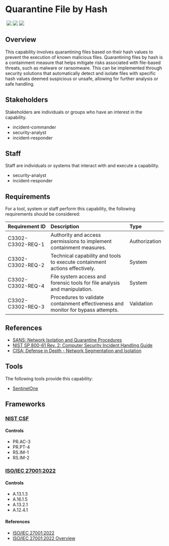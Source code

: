 # Quarantine File by Hash
&nbsp;![](https://img.shields.io/badge/ID-C3302-blue)&nbsp;![](https://img.shields.io/badge/Phase-Containment_%28P0003%29-blue)&nbsp;![](https://img.shields.io/badge/Category-File-blue)
## Overview
This capability involves quarantining files based on their hash values to prevent the execution of known malicious files. Quarantining files by hash is a containment measure that helps mitigate risks associated with file-based threats, such as malware or ransomware. This can be implemented through security solutions that automatically detect and isolate files with specific hash values deemed suspicious or unsafe, allowing for further analysis or safe handling.

## Stakeholders
Stakeholders are individuals or groups who have an interest in the capability.

- incident-commander
- security-analyst
- incident-responder

## Staff
Staff are individuals or systems that interact with and execute a capability.

- security-analyst
- incident-responder

## Requirements
For a tool, system or staff perform this capability, the following requirements should be considered:

| Requirement ID | Description | Type |
| :--- | :--- | :--- |
| C3302-C3302-REQ-1 | Authority and access permissions to implement containment measures. | Authorization|
| C3302-C3302-REQ-2 | Technical capability and tools to execute containment actions effectively. | System|
| C3302-C3302-REQ-4 | File system access and forensic tools for file analysis and manipulation. | System|
| C3302-C3302-REQ-3 | Procedures to validate containment effectiveness and monitor for bypass attempts. | Validation|

## References

- [SANS: Network Isolation and Quarantine Procedures](https://www.sans.org/white-papers/36607/)
- [NIST SP 800-61 Rev. 2: Computer Security Incident Handling Guide](https://csrc.nist.gov/publications/detail/sp/800-61/rev-2/final)
- [CISA: Defense in Depth - Network Segmentation and Isolation](https://www.cisa.gov/sites/default/files/publications/NCCIC_ICS-CERT_Defense_in_Depth_2016_S508C.pdf)
## Tools
The following tools provide this capability:

- [SentinelOne](../tool/sentinelone/C3302.md)

## Frameworks
### [NIST CSF](../frameworks/F0003.md)

#### Controls

- PR.AC-3 
- PR.PT-4 
- RS.IM-1 
- RS.IM-2 

### [ISO/IEC 27001:2022](../frameworks/F0002.md)

#### Controls

- A.13.1.3 
- A.16.1.5 
- A.13.2.1 
- A.12.4.1 

#### References

- [ISO/IEC 27001:2022](https://www.iso.org/standard/82875.html)
- [ISO/IEC 27001:2022 Overview](https://www.iso.org/isoiec-27001-information-security.html)
